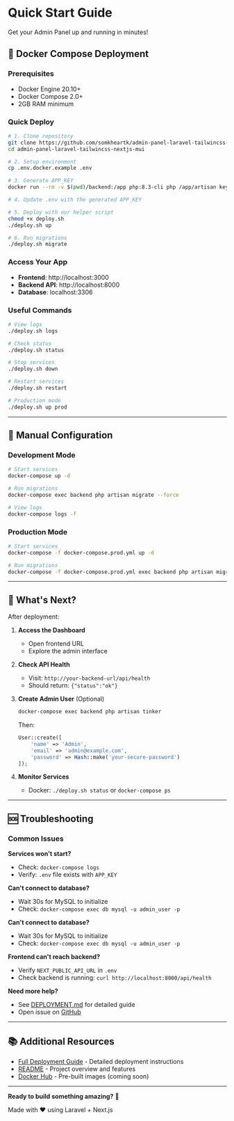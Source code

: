 # Quick Start Guide

Get your Admin Panel up and running in minutes!

## 🐳 Docker Compose Deployment

### Prerequisites
- Docker Engine 20.10+
- Docker Compose 2.0+
- 2GB RAM minimum

### Quick Deploy

```bash
# 1. Clone repository
git clone https://github.com/somkheartk/admin-panel-laravel-tailwincss-nextjs-mui.git
cd admin-panel-laravel-tailwincss-nextjs-mui

# 2. Setup environment
cp .env.docker.example .env

# 3. Generate APP_KEY
docker run --rm -v $(pwd)/backend:/app php:8.3-cli php /app/artisan key:generate --show

# 4. Update .env with the generated APP_KEY

# 5. Deploy with our helper script
chmod +x deploy.sh
./deploy.sh up

# 6. Run migrations
./deploy.sh migrate
```

### Access Your App

- **Frontend**: http://localhost:3000
- **Backend API**: http://localhost:8000
- **Database**: localhost:3306

### Useful Commands

```bash
# View logs
./deploy.sh logs

# Check status
./deploy.sh status

# Stop services
./deploy.sh down

# Restart services
./deploy.sh restart

# Production mode
./deploy.sh up prod
```

---

## 🔧 Manual Configuration

### Development Mode

```bash
# Start services
docker-compose up -d

# Run migrations
docker-compose exec backend php artisan migrate --force

# View logs
docker-compose logs -f
```

### Production Mode

```bash
# Start services
docker-compose -f docker-compose.prod.yml up -d

# Run migrations
docker-compose -f docker-compose.prod.yml exec backend php artisan migrate --force
```

---

## 🎯 What's Next?

After deployment:

1. **Access the Dashboard**
   - Open frontend URL
   - Explore the admin interface

2. **Check API Health**
   - Visit: `http://your-backend-url/api/health`
   - Should return: `{"status":"ok"}`

3. **Create Admin User** (Optional)
   ```bash
   docker-compose exec backend php artisan tinker
   ```
   Then:
   ```php
   User::create([
       'name' => 'Admin',
       'email' => 'admin@example.com',
       'password' => Hash::make('your-secure-password')
   ]);
   ```

4. **Monitor Services**
   - Docker: `./deploy.sh status` or `docker-compose ps`

---

## 🆘 Troubleshooting

### Common Issues

**Services won't start?**
- Check: `docker-compose logs`
- Verify: `.env` file exists with `APP_KEY`

**Can't connect to database?**
- Wait 30s for MySQL to initialize
- Check: `docker-compose exec db mysql -u admin_user -p`

**Can't connect to database?**
- Wait 30s for MySQL to initialize
- Check: `docker-compose exec db mysql -u admin_user -p`

**Frontend can't reach backend?**
- Verify `NEXT_PUBLIC_API_URL` in `.env`
- Check backend is running: `curl http://localhost:8000/api/health`

**Need more help?**
- See [DEPLOYMENT.md](DEPLOYMENT.md) for detailed guide
- Open issue on [GitHub](https://github.com/somkheartk/admin-panel-laravel-tailwincss-nextjs-mui/issues)

---

## 📚 Additional Resources

- [Full Deployment Guide](DEPLOYMENT.md) - Detailed deployment instructions
- [README](README.md) - Project overview and features
- [Docker Hub](https://hub.docker.com/) - Pre-built images (coming soon)

---

**Ready to build something amazing?** 🚀

Made with ❤️ using Laravel + Next.js
